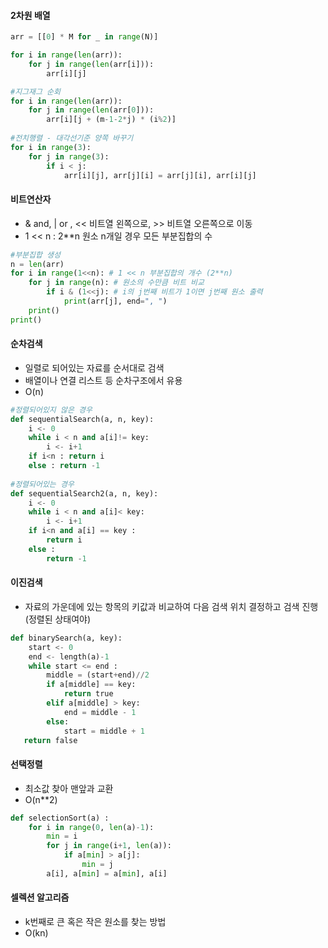 #### 2차원 배열

```python
arr = [[0] * M for _ in range(N)]

for i in range(len(arr)):
    for j in range(len(arr[i])):
        arr[i][j]

#지그재그 순회        
for i in range(len(arr)):
    for j in range(len(arr[0])):
        arr[i][j + (m-1-2*j) * (i%2)]
        
#전치행렬 - 대각선기준 양쪽 바꾸기
for i in range(3):
    for j in range(3):
        if i < j:
            arr[i][j], arr[j][i] = arr[j][i], arr[i][j]
```



#### 비트연산자

- & and, | or , << 비트열 왼쪽으로, >> 비트열 오른쪽으로 이동
- 1 << n  : 2**n 원소 n개일 경우 모든 부분집합의 수

```python
#부분집합 생성
n = len(arr)
for i in range(1<<n): # 1 << n 부분집합의 개수 (2**n)
    for j in range(n): # 원소의 수만큼 비트 비교
        if i & (1<<j): # i의 j번째 비트가 1이면 j번째 원소 출력
            print(arr[j], end=", ")
    print()
print()
```



#### 순차검색

- 일렬로 되어있는 자료를 순서대로 검색
- 배열이나 연결 리스트 등 순차구조에서 유용
- O(n)

```python
#정렬되어있지 않은 경우
def sequentialSearch(a, n, key):
    i <- 0
    while i < n and a[i]!= key:
        i <- i+1
    if i<n : return i
    else : return -1
    
#정렬되어있는 경우 
def sequentialSearch2(a, n, key):
    i <- 0
    while i < n and a[i]< key:
        i <- i+1
    if i<n and a[i] == key : 
        return i
    else : 
        return -1
```



#### 이진검색

- 자료의 가운데에 있는 항목의 키값과 비교하여 다음 검색 위치 결정하고 검색 진행 (정렬된 상태여야)

```python
def binarySearch(a, key):
    start <- 0
    end <- length(a)-1
    while start <= end :
        middle = (start+end)//2
        if a[middle] == key:
            return true
        elif a[middle] > key:
            end = middle - 1
        else:
            start = middle + 1
   return false
```



#### 선택정렬

- 최소값 찾아 맨앞과 교환
- O(n**2)

```python
def selectionSort(a) :
    for i in range(0, len(a)-1):
        min = i
        for j in range(i+1, len(a)):
            if a[min] > a[j]:
                min = j
        a[i], a[min] = a[min], a[i]
```



#### 셀렉션 알고리즘

- k번째로 큰 혹은 작은 원소를 찾는 방법
- O(kn)

